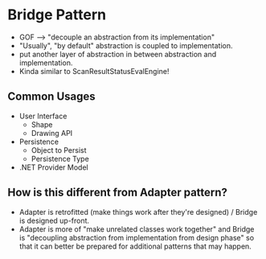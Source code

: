 # Bridge Pattern

- GOF --> "decouple an abstraction from its implementation"
- "Usually", "by default" abstraction is coupled to implementation. 
- put another layer of abstraction in between abstraction and implementation.
- Kinda similar to ScanResultStatusEvalEngine!

## Common Usages 
- User Interface
  - Shape
  - Drawing API
- Persistence
  - Object to Persist
  - Persistence Type
- .NET Provider Model

## How is this different from Adapter pattern? 
- Adapter is retrofitted (make things work after they're designed) / Bridge is designed up-front.
- Adapter is more of "make unrelated classes work together" and Bridge is "decoupling abstraction from implementation from design phase" so that it can better be prepared for additional patterns that may happen. 

